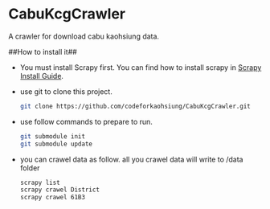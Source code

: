 CabuKcgCrawler
==============

A crawler for download cabu kaohsiung data.

##How to install it##
* You must install Scrapy first. You can find how to install scrapy in [Scrapy Install Guide](http://doc.scrapy.org/en/latest/intro/install.html).
* use git to clone this project.

	```bash
	git clone https://github.com/codeforkaohsiung/CabuKcgCrawler.git
	```

* use follow commands to prepare to run.
 
	```bash
	git submodule init
	git submodule update
	```

* you can crawel data as follow. all you crawel data will write to /data folder

	```bash
	scrapy list
	scrapy crawel District
	scrapy crawel 61B3
	```
